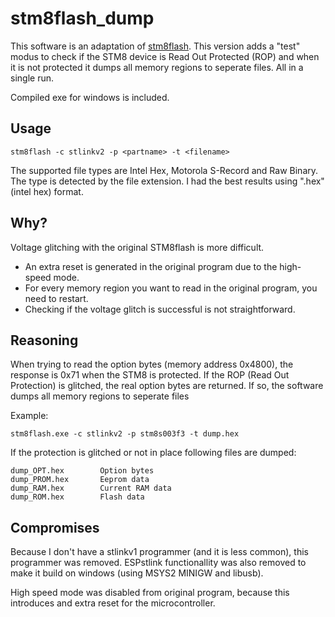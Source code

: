 stm8flash_dump
==============

This software is an adaptation of [stm8flash](https://github.com/vdudouyt/stm8flash).
This version adds a "test" modus to check if the STM8 device is Read Out Protected (ROP) and when it is not protected it dumps all memory regions to seperate files.
All in a single run.

Compiled exe for windows is included.


Usage
-----

```
stm8flash -c stlinkv2 -p <partname> -t <filename>
```


The supported file types are Intel Hex, Motorola S-Record and Raw Binary. The type is detected by the file extension.
 I had the best results using ".hex" (intel hex) format.

Why?
----

Voltage glitching with the original STM8flash is more difficult.
- An extra reset is generated in the original program due to the high-speed mode.
- For every memory region you want to read in the original program, you need to restart.
- Checking if the voltage glitch is successful is not straightforward.

Reasoning
---------

When trying to read the option bytes (memory address 0x4800), the response is 0x71 when the STM8 is protected.
If the ROP (Read Out Protection) is glitched, the real option bytes are returned. If so, the software dumps all memory regions to seperate files

Example:
```
stm8flash.exe -c stlinkv2 -p stm8s003f3 -t dump.hex
```
If the protection is glitched or not in place following files are dumped:
```
dump_OPT.hex		Option bytes
dump_PROM.hex		Eeprom data
dump_RAM.hex		Current RAM data
dump_ROM.hex		Flash data
```


Compromises
-----------
Because I don't have a stlinkv1 programmer (and it is less common), this programmer was removed.
ESPstlink functionallity was also removed to make it build on windows (using MSYS2 MINIGW and libusb).

High speed mode was disabled from original program, because this introduces and extra reset for the microcontroller.
